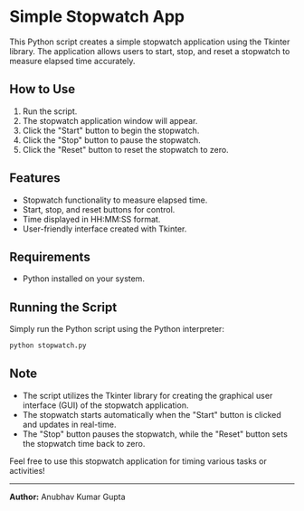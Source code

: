 # Simple Stopwatch App

This Python script creates a simple stopwatch application using the Tkinter library. The application allows users to start, stop, and reset a stopwatch to measure elapsed time accurately.

## How to Use
1. Run the script.
2. The stopwatch application window will appear.
3. Click the "Start" button to begin the stopwatch.
4. Click the "Stop" button to pause the stopwatch.
5. Click the "Reset" button to reset the stopwatch to zero.

## Features
- Stopwatch functionality to measure elapsed time.
- Start, stop, and reset buttons for control.
- Time displayed in HH:MM:SS format.
- User-friendly interface created with Tkinter.

## Requirements
- Python installed on your system.

## Running the Script
Simply run the Python script using the Python interpreter:

```bash
python stopwatch.py
```

## Note
- The script utilizes the Tkinter library for creating the graphical user interface (GUI) of the stopwatch application.
- The stopwatch starts automatically when the "Start" button is clicked and updates in real-time.
- The "Stop" button pauses the stopwatch, while the "Reset" button sets the stopwatch time back to zero.

Feel free to use this stopwatch application for timing various tasks or activities!

---

**Author:** Anubhav Kumar Gupta
